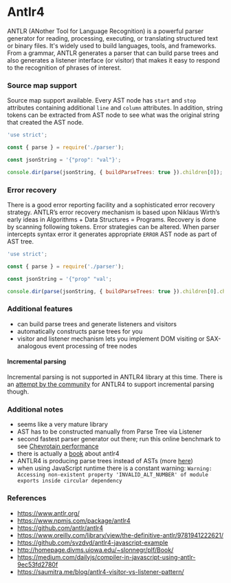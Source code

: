 # Antlr4

ANTLR (ANother Tool for Language Recognition) is a powerful parser generator for reading, processing, executing, or translating structured text or binary files. It's widely used to build languages, tools, and frameworks. From a grammar, ANTLR generates a parser that can build parse trees and also generates a listener interface (or visitor) that makes it easy to respond to the recognition of phrases of interest.

### Source map support

Source map support available. Every AST node has `start` and `stop` attributes containing
additional `line` and `column` attributes. In addition, string tokens can be extracted from AST node
to see what was the original string that created the AST node.

```js
'use strict';

const { parse } = require('./parser');

const jsonString = '{"prop": "val"}';

console.dir(parse(jsonString, { buildParseTrees: true }).children[0]);
```

### Error recovery

There is a good error reporting facility and a sophisticated error recovery strategy.
ANTLR’s error recovery mechanism is based upon Niklaus Wirth’s early ideas in Algorithms + Data Structures = Programs.
Recovery is done by scanning following tokens. Error strategies can be altered.
When parser intercepts syntax error it generates appropriate `ERROR` AST node as part of AST tree.

```js
'use strict';

const { parse } = require('./parser');

const jsonString = '{"prop" "val';

console.dir(parse(jsonString, { buildParseTrees: true }).children[0].children[1]);
```

### Additional features

 - can build parse trees and generate listeners and visitors
 - automatically constructs parse trees for you
 - visitor and listener mechanism lets you implement DOM visiting or SAX-analogous event processing of tree nodes

#### Incremental parsing

Incremental parsing is not supported in ANTLR4 library at this time.
There is an [attempt by the community](https://github.com/dberlin/antlr4ts/tree/incremental) for ANTLR4 to support incremental parsing though.

### Additional notes

 - seems like a very mature library
 - AST has to be constructed manually from Parse Tree via Listener
 - second fastest parser generator out there; run this online benchmark to see [Chevrotain performance](https://sap.github.io/chevrotain/performance/)
 - there is actually a [book](https://www.oreilly.com/library/view/the-definitive-antlr/9781941222621/) about antlr4
 - ANTLR4 is producing parse trees instead of ASTs (more [here](https://github.com/antlr/antlr4/blob/master/doc/faq/parse-trees.md#what-if-i-need-asts-not-parse-trees-for-a-compiler-for-example))
 - when using JavaScript runtime there is a constant warning: `Warning: Accessing non-existent property 'INVALID_ALT_NUMBER' of module exports inside circular dependency`

### References

 - https://www.antlr.org/
 - https://www.npmjs.com/package/antlr4
 - https://github.com/antlr/antlr4
 - https://www.oreilly.com/library/view/the-definitive-antlr/9781941222621/
 - https://github.com/svzdvd/antlr4-javascript-example
 - http://homepage.divms.uiowa.edu/~slonnegr/plf/Book/
 - https://medium.com/dailyjs/compiler-in-javascript-using-antlr-9ec53fd2780f
 - https://saumitra.me/blog/antlr4-visitor-vs-listener-pattern/
